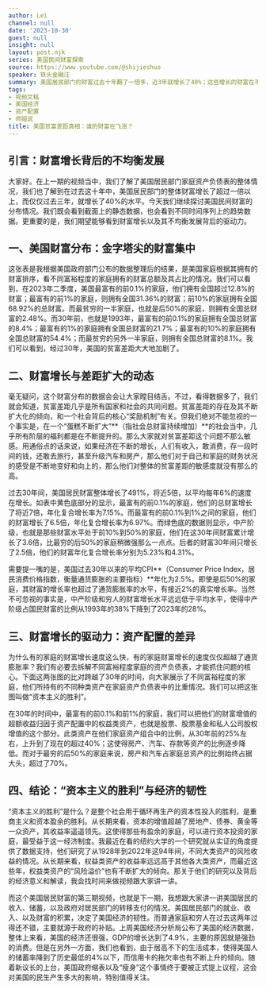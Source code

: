 ```yaml
---
author: Lei
channel: null
date: '2023-10-30'
guest: null
insight: null
layout: post.njk
series: 美国民间财富探索
source: https://www.youtube.com/@shijieshuo
speaker: 铁头金融汪
summary: 美国居民部门的财富过去十年翻了一倍多，近3年就增长了40%；这些增长的财富在不同富裕的人群中是怎样分布的？而最近这30年，富人和穷人看上去都变得更富了，但是富人变富的速度要远远快于穷人，这得美国贫富差距在不断拉大。 最穷的后50%的家庭，也就是超过6500万的美国家庭合起来，仅仅拥有美国居民部分全部财富的2.48%，平均家庭净资产为5.5万美金。而最富有的千分之一家庭拥有全美财富的近13%，平均家庭净资产超过了1.43亿美金。差距之大令人瞠目结舌。 但为什么，美国整体社会还相对能够保持稳定，移民不断呢？奥秘在于大家都处于一个不断扩大的”蛋糕“中。财富增长的奥秘，社会稳定的基础，资产配置的差异......是本期视频的关键词。
tags:
- 视频文稿
- 美国经济
- 资产配置
- 师姐说
title: 美国贫富差距真相：谁的财富在飞涨？
---
```


## 引言：财富增长背后的不均衡发展

大家好。在上一期的视频当中，我们了解了美国居民部门家庭资产负债表的整体情况，我们也了解到在过去这十年中，美国居民部门的整体财富增长了超过一倍以上，而仅仅过去三年，就增长了40%的水平。今天我们继续探讨美国民间财富的分布情况。我们既会看到截面上的静态数据，也会看到不同时间序列上的趋势数据。更重要的是，我们期望能够看到财富增长以及其不均衡发展背后的驱动力。

## 一、美国财富分布：金字塔尖的财富集中

这张表是我根据美国政府部门公布的数据整理后的结果，是美国家庭根据其拥有的财富排序，看不同富裕程度的家庭拥有的财富总额及其占比的情况。我们可以看到，在2023年二季度，美国最富有的前0.1%的家庭，他们拥有全国超过12.8%的财富；最富有的前1%的家庭，则拥有全国31.36%的财富；前10%的家庭拥有全国68.92%的总财富。而最贫穷的一半家庭，也就是后50%的家庭，则拥有全国总财富的2.48%。而30年前，也就是1993年，最富有的前0.1%的家庭拥有全国总财富的8.4%；最富有的1%的家庭拥有全国总财富的21.7%；最富有的10%的家庭拥有全国总财富的54.4%；而最贫穷的另外一半家庭，则拥有全国总财富的8.1%。我们可以看到，经过30年，美国的贫富差距大大地加剧了。

## 二、财富增长与差距扩大的动态

毫无疑问，这个财富分布的数据会会让大家瞠目结舌。不过，看得数据多了，我们就会知道，贫富差距几乎是所有国家和社会的共同问题。贫富差距的存在及其不断扩大化的倾向，和一个社会背后的核心“奖励机制”有关。但我们绝对不能忽视的一个事实是，在一个“蛋糕不断扩大”**（指社会总财富持续增加）**的社会当中，几乎所有阶层的福利都是在不断提升的。那么大家就对贫富差距这个问题不那么敏感。用通俗点的话来说，如果经济在不断的增长，人们有收入，敢消费，存一段时间的钱，还敢去旅行，甚至升级汽车和房产，那么他们对于自己和家庭的财务状况的感受是不断地变好和向上的，那么他们对整体的贫富差距的敏感度就没有那么的高。

过去30年间，美国居民财富整体增长了491%，将近5倍，以平均每年6%的速度在增长。如表中黄色底部分的显示，最富有的前0.1%的家庭，他们的总财富增长了将近7倍，年化复合增长率为7.15%。而最富有的前0.1%到1%之间的家庭，他们的财富增长了6.5倍，年化复合增长率为6.97%。而绿色底的数据则显示，中产阶级，也就是那些财富水平处于前10%到50%的家庭，他们在这30年间财富累计增长了3.6倍，比最穷的后50%的家庭稍微强那么一点点。后者的财富30年间只增长了2.5倍，他们的财富年化复合增长率分别为5.23%和4.31%。

需要提一嘴的是，美国过去30年以来的平均CPI**（Consumer Price Index，居民消费价格指数，衡量通货膨胀的主要指标）**年化为2.5%。即使是后50%的家庭，其财富的增长率也超过了通货膨胀率的水平，有接近2%的真实增长率。当然不可忽视的事实是，中产阶级和穷人的财富增长水平远远低于平均水平，使得中产阶级占国民财富的比例从1993年的38%下降到了2023年的28%。

## 三、财富增长的驱动力：资产配置的差异

为什么有的家庭的财富增长速度这么快，有的家庭财富增长的速度仅仅超越了通货膨胀率？我们有必要去拆解不同富裕程度家庭的资产负债表，才能抓住问题的核心。下面这两张图的比对跨越了30年的时间，向大家展示了不同富裕程度的家庭，他们所持有的不同种类资产在家庭资产负债表中的比重情况。我们可以把这张图叫做“资本主义的胜利”。

在30年的时间中，最富有的前0.1%和前1%的家庭，我们可以把他们的财富增值的超额收益归因于资产配置中的权益类资产，也就是股票、股票基金和私人公司股权增值的这个部分。此类资产在他们家庭资产组合中的比例，从30年前的25%左右，上升到了现在的超过40%；这使得房产、汽车、存款等资产的比例逐步降低。而对于最穷的后50%的家庭来说，房产和汽车占家庭总资产的比例始终占据大头，超过了70%。

## 四、结论：“资本主义的胜利”与经济的韧性

“资本主义的胜利”是什么？是整个社会用于循环再生产的资本性投入的胜利，是重商主义和资本盈余的胜利。从长期来看，资本的增值超越了房地产、债券、黄金等一众资产，其收益率遥遥领先。这使得那些有盈余的家庭，可以进行资本投资的家庭，最受益于这一经济制度。我最近在看的纽约大学的一个研究就从实证的角度提供了数据支持，他们研究了从1928年到2022年这94年间，不同大类资产的风险收益的情况。从长期来看，权益类资产的收益率远远高于其他各大类资产，而最近这些年，权益类资产的“风险溢价”也有不断扩大的倾向。那关于他们的研究以及背后的经济意义和解读，我会找时间来做视频跟大家讲一讲。

而这个美国居民财富的第三期视频，也就是下一期，我想跟大家讲一讲美国居民的收入、储蓄，以及政府对居民部门的转移支付的情况。美国居民部门的就业、收入、以及财富的积累，决定了美国经济的韧性。而普通家庭和穷人在过去这两年过得还不错，主要就源于政府的补贴。上周美国经济分析局公布了美国的经济数据，整体上来看，美国的经济还很强，GDP的增长达到了4.9%，主要的原因就是强劲的消费。但是在另外一方面，我们也看到，由于居高不下的生活成本，使得美国人的储蓄率降到了历史最低的4%以下，而信用卡的拖欠率也有不断上升的倾向。随着新议长的上台，美国政府缩表以及“瘦身”这个事情终于要被正式提上议程，这会对美国的民生产生多大的影响，特别值得关注。
